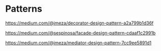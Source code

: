 # Patterns

https://medium.com/@jmeza/decorator-design-pattern-a2a799b1d36f

https://medium.com/@sespinosa/facade-design-pattern-cdaaf1c2991b

https://medium.com/@jmeza/mediator-design-pattern-7cc9ee5891d1
